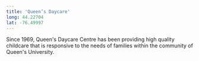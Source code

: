 ```yaml
---
title: 'Queen’s Daycare'
long: 44.22704
lat: -76.49997
---
```

Since 1969, Queen's Daycare Centre has been providing high quality childcare that is responsive to the needs of families within the community of Queen's University.